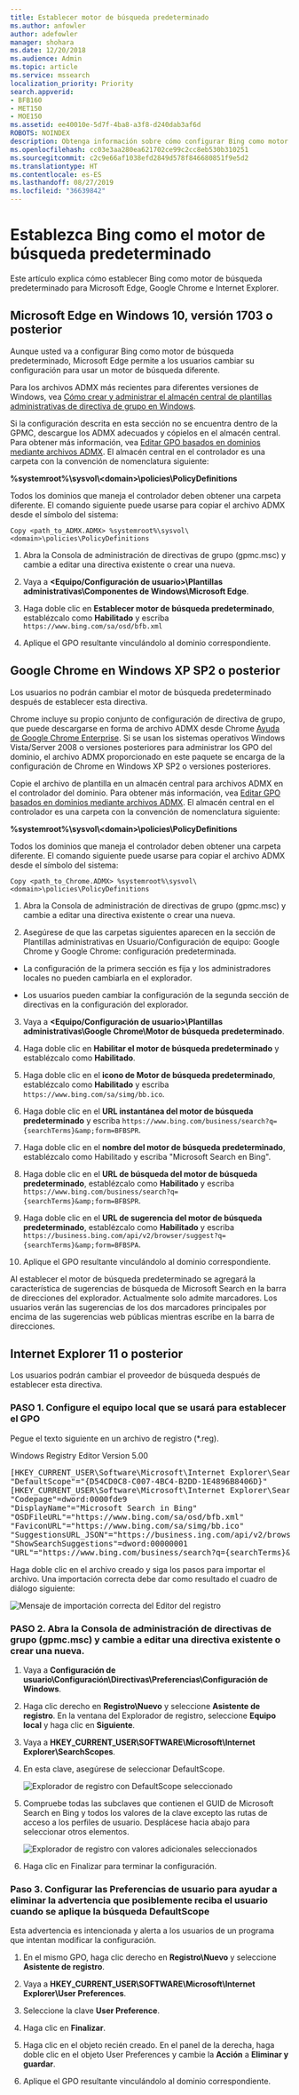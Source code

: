 ```yaml
---
title: Establecer motor de búsqueda predeterminado
ms.author: anfowler
author: adefowler
manager: shohara
ms.date: 12/20/2018
ms.audience: Admin
ms.topic: article
ms.service: mssearch
localization_priority: Priority
search.appverid:
- BFB160
- MET150
- MOE150
ms.assetid: ee40010e-5d7f-4ba8-a3f8-d240dab3af6d
ROBOTS: NOINDEX
description: Obtenga información sobre cómo configurar Bing como motor de búsqueda predeterminado de su empresa con Microsoft Search.
ms.openlocfilehash: cc03e3aa280ea621702ce99c2cc8eb530b310251
ms.sourcegitcommit: c2c9e66af1038efd2849d578f846680851f9e5d2
ms.translationtype: HT
ms.contentlocale: es-ES
ms.lasthandoff: 08/27/2019
ms.locfileid: "36639842"
---
```

# <a name="make-bing-the-default-search-engine"></a>Establezca Bing como el motor de búsqueda predeterminado
  
Este artículo explica cómo establecer Bing como motor de búsqueda predeterminado para Microsoft Edge, Google Chrome e Internet Explorer. 
  
## <a name="microsoft-edge-on-windows-10-version-1703-or-later"></a>Microsoft Edge en Windows 10, versión 1703 o posterior

Aunque usted va a configurar Bing como motor de búsqueda predeterminado, Microsoft Edge permite a los usuarios cambiar su configuración para usar un motor de búsqueda diferente.
  
Para los archivos ADMX más recientes para diferentes versiones de Windows, vea [Cómo crear y administrar el almacén central de plantillas administrativas de directiva de grupo en Windows](https://support.microsoft.com/es-ES/help/3087759/how-to-create-and-manage-the-central-store-for-group-policy-administra).
  
Si la configuración descrita en esta sección no se encuentra dentro de la GPMC, descargue los ADMX adecuados y cópielos en el almacén central. Para obtener más información, vea [Editar GPO basados en dominios mediante archivos ADMX](https://docs.microsoft.com/es-ES/previous-versions/windows/it-pro/windows-vista/cc748955%28v%3dws.10%29). El almacén central en el controlador es una carpeta con la convención de nomenclatura siguiente:
  
 **%systemroot%\sysvol\\<domain\>\policies\PolicyDefinitions**
  
Todos los dominios que maneja el controlador deben obtener una carpeta diferente. El comando siguiente puede usarse para copiar el archivo ADMX desde el símbolo del sistema:
  
 `Copy <path_to_ADMX.ADMX> %systemroot%\sysvol\<domain>\policies\PolicyDefinitions`
  
1. Abra la Consola de administración de directivas de grupo (gpmc.msc) y cambie a editar una directiva existente o crear una nueva.
    
2. Vaya a **&lt;Equipo/Configuración de usuario&gt;\Plantillas administrativas\Componentes de Windows\Microsoft Edge**.
    
1. Haga doble clic en **Establecer motor de búsqueda predeterminado**, establézcalo como **Habilitado** y escriba `https://www.bing.com/sa/osd/bfb.xml`
    
3. Aplique el GPO resultante vinculándolo al dominio correspondiente.


## <a name="google-chrome-on-windows-xp-sp2-or-later"></a>Google Chrome en Windows XP SP2 o posterior

Los usuarios no podrán cambiar el motor de búsqueda predeterminado después de establecer esta directiva.
  
Chrome incluye su propio conjunto de configuración de directiva de grupo, que puede descargarse en forma de archivo ADMX desde Chrome [Ayuda de Google Chrome Enterprise](https://support.google.com/chrome/a/answer/187202). Si se usan los sistemas operativos Windows Vista/Server 2008 o versiones posteriores para administrar los GPO del dominio, el archivo ADMX proporcionado en este paquete se encarga de la configuración de Chrome en Windows XP SP2 o versiones posteriores.
  
Copie el archivo de plantilla en un almacén central para archivos ADMX en el controlador del dominio. Para obtener más información, vea [Editar GPO basados en dominios mediante archivos ADMX](https://docs.microsoft.com/es-ES/previous-versions/windows/it-pro/windows-vista/cc748955%28v%3dws.10%29). El almacén central en el controlador es una carpeta con la convención de nomenclatura siguiente:
  
 **%systemroot%\sysvol\\<domain\>\policies\PolicyDefinitions**
  
Todos los dominios que maneja el controlador deben obtener una carpeta diferente. El comando siguiente puede usarse para copiar el archivo ADMX desde el símbolo del sistema:
  
 `Copy <path_to_Chrome.ADMX> %systemroot%\sysvol\<domain>\policies\PolicyDefinitions`
  
1. Abra la Consola de administración de directivas de grupo (gpmc.msc) y cambie a editar una directiva existente o crear una nueva.
    
2. Asegúrese de que las carpetas siguientes aparecen en la sección de Plantillas administrativas en Usuario/Configuración de equipo: Google Chrome y Google Chrome: configuración predeterminada.
    
  - La configuración de la primera sección es fija y los administradores locales no pueden cambiarla en el explorador.
    
  - Los usuarios pueden cambiar la configuración de la segunda sección de directivas en la configuración del explorador.
    
3. Vaya a **\<Equipo/Configuración de usuario\>\Plantillas administrativas\Google Chrome\Motor de búsqueda predeterminado**.
    
4. Haga doble clic en **Habilitar el motor de búsqueda predeterminado** y establézcalo como **Habilitado**.
    
5. Haga doble clic en el **icono de Motor de búsqueda predeterminado**, establézcalo como **Habilitado** y escriba `https://www.bing.com/sa/simg/bb.ico`.
    
6. Haga doble clic en el **URL instantánea del motor de búsqueda predeterminado** y escriba `https://www.bing.com/business/search?q={searchTerms}&amp;form=BFBSPR`.
    
7. Haga doble clic en el **nombre del motor de búsqueda predeterminado**, establézcalo como Habilitado y escriba "Microsoft Search en Bing".
    
8. Haga doble clic en el **URL de búsqueda del motor de búsqueda predeterminado**, establézcalo como **Habilitado** y escriba `https://www.bing.com/business/search?q={searchTerms}&amp;form=BFBSPR`.
    
9. Haga doble clic en el **URL de sugerencia del motor de búsqueda predeterminado**, establézcalo como **Habilitado** y escriba `https://business.bing.com/api/v2/browser/suggest?q={searchTerms}&amp;form=BFBSPA`.
    
10. Aplique el GPO resultante vinculándolo al dominio correspondiente.
    
Al establecer el motor de búsqueda predeterminado se agregará la característica de sugerencias de búsqueda de Microsoft Search en la barra de direcciones del explorador. Actualmente solo admite marcadores. Los usuarios verán las sugerencias de los dos marcadores principales por encima de las sugerencias web públicas mientras escribe en la barra de direcciones.

## <a name="internet-explorer-11-or-later"></a>Internet Explorer 11 o posterior

Los usuarios podrán cambiar el proveedor de búsqueda después de establecer esta directiva.
  
### <a name="step-1-configure-the-local-machine-that-will-be-used-to-set-the-gpo"></a>PASO 1. Configure el equipo local que se usará para establecer el GPO

Pegue el texto siguiente en un archivo de registro (\*.reg).
  
Windows Registry Editor Version 5.00
  
<pre>[HKEY_CURRENT_USER\Software\Microsoft\Internet Explorer\SearchScopes]
"DefaultScope"="{D54CD0C8-C007-4BC4-B2DD-1E4896B8406D}"
[HKEY_CURRENT_USER\Software\Microsoft\Internet Explorer\SearchScopes\{D54CD0C8-C007-4BC4-B2DD-1E4896B8406D}]
"Codepage"=dword:0000fde9
"DisplayName"="Microsoft Search in Bing"
"OSDFileURL"="https://www.bing.com/sa/osd/bfb.xml"
"FaviconURL"="https://www.bing.com/sa/simg/bb.ico"
"SuggestionsURL_JSON"="https://business.ing.com/api/v2/browser/suggest?q={searchTerms}&amp;form=BFBSPA"
"ShowSearchSuggestions"=dword:00000001
"URL"="https://www.bing.com/business/search?q={searchTerms}&amp;form=BFBSPR"</pre>
  
Haga doble clic en el archivo creado y siga los pasos para importar el archivo. Una importación correcta debe dar como resultado el cuadro de diálogo siguiente:
  
![Mensaje de importación correcta del Editor del registro](media/ea3686b9-f6d7-481e-9a0d-2c96891bc501.png)
  
### <a name="step-2-open-the-group-policy-management-console-gpmcmsc-and-switch-to-editing-an-existing-policy-or-creating-a-new-one"></a>PASO 2. Abra la Consola de administración de directivas de grupo (gpmc.msc) y cambie a editar una directiva existente o crear una nueva.

1. Vaya a **Configuración de usuario\Configuración\Directivas\Preferencias\Configuración de Windows**.
    
2. Haga clic derecho en **Registro\Nuevo** y seleccione **Asistente de registro**. En la ventana del Explorador de registro, seleccione **Equipo local** y haga clic en **Siguiente**.
    
3. Vaya a **HKEY_CURRENT_USER\SOFTWARE\Microsoft\Internet Explorer\SearchScopes**.
    
4. En esta clave, asegúrese de seleccionar DefaultScope.
    
    ![Explorador de registro con DefaultScope seleccionado](media/ec5a450d-0cba-4e9c-acba-1a09e8e90bad.png)
  
5. Compruebe todas las subclaves que contienen el GUID de Microsoft Search en Bing y todos los valores de la clave excepto las rutas de acceso a los perfiles de usuario. Desplácese hacia abajo para seleccionar otros elementos.
    
    ![Explorador de registro con valores adicionales seleccionados](media/7eef7690-8bc5-46cf-9cd8-bd134fc77a02.png)
  
6. Haga clic en Finalizar para terminar la configuración.
    
### <a name="step-3-set-up-user-preferences-to-help-eliminate-a-warning-the-user-may-get-when-defaultscope-search-is-enforced"></a>Paso 3. Configurar las Preferencias de usuario para ayudar a eliminar la advertencia que posiblemente reciba el usuario cuando se aplique la búsqueda DefaultScope

Esta advertencia es intencionada y alerta a los usuarios de un programa que intentan modificar la configuración.
  
1. En el mismo GPO, haga clic derecho en **Registro\Nuevo** y seleccione **Asistente de registro**.
    
2. Vaya a **HKEY_CURRENT_USER\SOFTWARE\Microsoft\Internet Explorer\User Preferences**.
    
3. Seleccione la clave **User Preference**.
    
4. Haga clic en **Finalizar**.
    
5. Haga clic en el objeto recién creado. En el panel de la derecha, haga doble clic en el objeto User Preferences y cambie la **Acción** a **Eliminar y guardar**.
1. Aplique el GPO resultante vinculándolo al dominio correspondiente.
